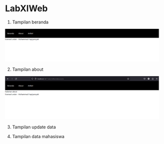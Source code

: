 # LabXIWeb

1. Tampilan beranda

![1](media/1.png)

2. Tampilan about

![2](media/2.png)

3. Tampilan update data



4. Tampilan data mahasiswa

